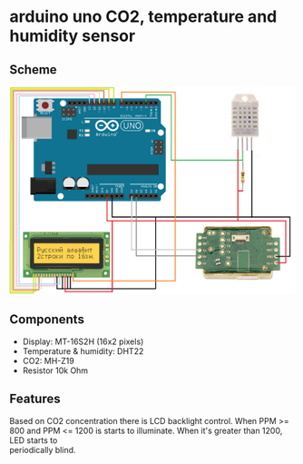 # arduino uno CO2, temperature and humidity sensor
## Scheme
![Scheme](/images/scheme.png)
## Components
* Display: MT-16S2H (16x2 pixels) 
* Temperature & humidity: DHT22
* CO2: MH-Z19
* Resistor 10k Ohm
## Features
Based on CO2 concentration there is LCD backlight control. When PPM >= 800 and PPM <= 1200 is starts to illuminate. When it's greater than 1200, LED starts to 	
periodically blind.
